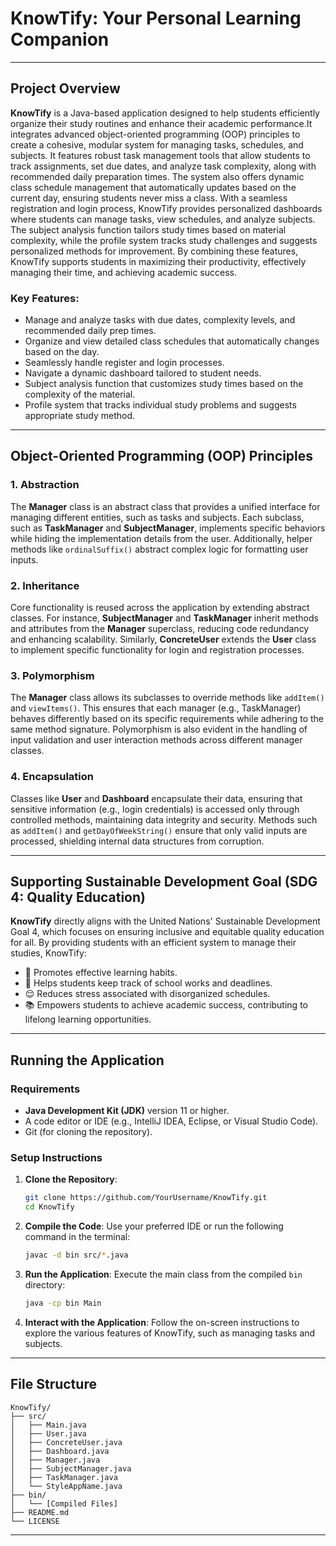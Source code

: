 # KnowTify: Your Personal Learning Companion

---

## **Project Overview**
**KnowTify** is a Java-based application designed to help students efficiently organize their study routines and enhance their academic performance.It integrates advanced object-oriented programming (OOP) principles to create a cohesive, modular system for managing tasks, schedules, and subjects. It features robust task management tools that allow students to track assignments, set due dates, and analyze task complexity, along with recommended daily preparation times. The system also offers dynamic class schedule management that automatically updates based on the current day, ensuring students never miss a class. With a seamless registration and login process, KnowTify provides personalized dashboards where students can manage tasks, view schedules, and analyze subjects. The subject analysis function tailors study times based on material complexity, while the profile system tracks study challenges and suggests personalized methods for improvement. By combining these features, KnowTify supports students in maximizing their productivity, effectively managing their time, and achieving academic success.

### **Key Features**:
- Manage and analyze tasks with due dates, complexity levels, and recommended daily prep times.
- Organize and view detailed class schedules that automatically changes based on the day.
- Seamlessly handle register and login processes.
- Navigate a dynamic dashboard tailored to student needs.
- Subject analysis function that customizes study times based on the complexity of the material.
- Profile system that tracks individual study problems and suggests appropriate study method.

---

## **Object-Oriented Programming (OOP) Principles**
### **1. Abstraction**
The **Manager** class is an abstract class that provides a unified interface for managing different entities, such as tasks and subjects. Each subclass, such as **TaskManager** and **SubjectManager**, implements specific behaviors while hiding the implementation details from the user. Additionally, helper methods like `ordinalSuffix()` abstract complex logic for formatting user inputs.

### **2. Inheritance**
Core functionality is reused across the application by extending abstract classes. For instance, **SubjectManager** and **TaskManager** inherit methods and attributes from the **Manager** superclass, reducing code redundancy and enhancing scalability. Similarly, **ConcreteUser** extends the **User** class to implement specific functionality for login and registration processes.

### **3. Polymorphism**
The **Manager** class allows its subclasses to override methods like `addItem()` and `viewItems()`. This ensures that each manager (e.g., TaskManager) behaves differently based on its specific requirements while adhering to the same method signature. Polymorphism is also evident in the handling of input validation and user interaction methods across different manager classes.

### **4. Encapsulation**
Classes like **User** and **Dashboard** encapsulate their data, ensuring that sensitive information (e.g., login credentials) is accessed only through controlled methods, maintaining data integrity and security. Methods such as `addItem()` and `getDayOfWeekString()` ensure that only valid inputs are processed, shielding internal data structures from corruption.

---

## **Supporting Sustainable Development Goal (SDG 4: Quality Education)**
**KnowTify** directly aligns with the United Nations' Sustainable Development Goal 4, which focuses on ensuring inclusive and equitable quality education for all. By providing students with an efficient system to manage their studies, KnowTify:
- 🌱 Promotes effective learning habits.
- 📝 Helps students keep track of school works and deadlines.
- 😌 Reduces stress associated with disorganized schedules.
- 📚 Empowers students to achieve academic success, contributing to lifelong learning opportunities.

---

## **Running the Application**
### **Requirements**
- **Java Development Kit (JDK)** version 11 or higher.
- A code editor or IDE (e.g., IntelliJ IDEA, Eclipse, or Visual Studio Code).
- Git (for cloning the repository).

### **Setup Instructions**
1. **Clone the Repository**:
   ```bash
   git clone https://github.com/YourUsername/KnowTify.git
   cd KnowTify
   ```

2. **Compile the Code**:
   Use your preferred IDE or run the following command in the terminal:
   ```bash
   javac -d bin src/*.java
   ```

3. **Run the Application**:
   Execute the main class from the compiled `bin` directory:
   ```bash
   java -cp bin Main
   ```

4. **Interact with the Application**:
   Follow the on-screen instructions to explore the various features of KnowTify, such as managing tasks and subjects.

---

## **File Structure**
```
KnowTify/
├── src/
│   ├── Main.java
│   ├── User.java
│   ├── ConcreteUser.java
│   ├── Dashboard.java
│   ├── Manager.java
│   ├── SubjectManager.java
│   ├── TaskManager.java
│   └── StyleAppName.java
├── bin/
│   └── [Compiled Files]
├── README.md
└── LICENSE
```

---

